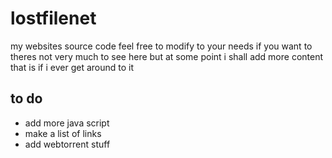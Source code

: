 # lostfilenet
my websites source code feel free to modify to your needs if you want to theres not very much
to see here but at some point i shall add more content that is if i ever get around to it

## to do
- add more java script
- make a list of links
- add webtorrent stuff
